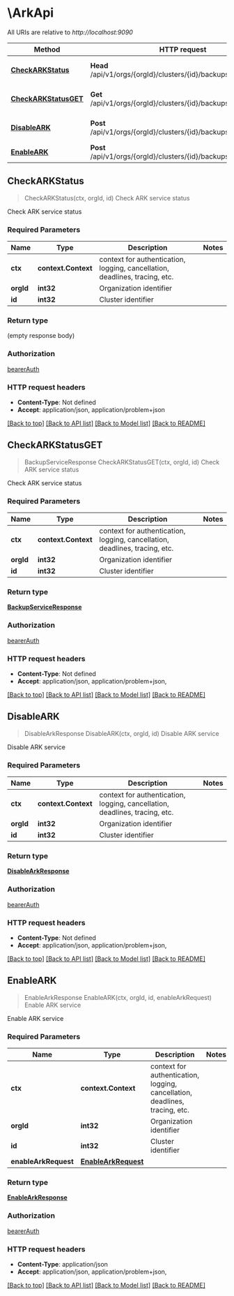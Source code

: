 # \ArkApi

All URIs are relative to *http://localhost:9090*

Method | HTTP request | Description
------------- | ------------- | -------------
[**CheckARKStatus**](ArkApi.md#CheckARKStatus) | **Head** /api/v1/orgs/{orgId}/clusters/{id}/backupservice/status | Check ARK service status
[**CheckARKStatusGET**](ArkApi.md#CheckARKStatusGET) | **Get** /api/v1/orgs/{orgId}/clusters/{id}/backupservice/status | Check ARK service status
[**DisableARK**](ArkApi.md#DisableARK) | **Post** /api/v1/orgs/{orgId}/clusters/{id}/backupservice/disable | Disable ARK service
[**EnableARK**](ArkApi.md#EnableARK) | **Post** /api/v1/orgs/{orgId}/clusters/{id}/backupservice/enable | Enable ARK service



## CheckARKStatus

> CheckARKStatus(ctx, orgId, id)
Check ARK service status

Check ARK service status

### Required Parameters


Name | Type | Description  | Notes
------------- | ------------- | ------------- | -------------
**ctx** | **context.Context** | context for authentication, logging, cancellation, deadlines, tracing, etc.
**orgId** | **int32**| Organization identifier | 
**id** | **int32**| Cluster identifier | 

### Return type

 (empty response body)

### Authorization

[bearerAuth](../README.md#bearerAuth)

### HTTP request headers

- **Content-Type**: Not defined
- **Accept**: application/json, application/problem+json

[[Back to top]](#) [[Back to API list]](../README.md#documentation-for-api-endpoints)
[[Back to Model list]](../README.md#documentation-for-models)
[[Back to README]](../README.md)


## CheckARKStatusGET

> BackupServiceResponse CheckARKStatusGET(ctx, orgId, id)
Check ARK service status

Check ARK service status

### Required Parameters


Name | Type | Description  | Notes
------------- | ------------- | ------------- | -------------
**ctx** | **context.Context** | context for authentication, logging, cancellation, deadlines, tracing, etc.
**orgId** | **int32**| Organization identifier | 
**id** | **int32**| Cluster identifier | 

### Return type

[**BackupServiceResponse**](BackupServiceResponse.md)

### Authorization

[bearerAuth](../README.md#bearerAuth)

### HTTP request headers

- **Content-Type**: Not defined
- **Accept**: application/json, application/problem+json, 

[[Back to top]](#) [[Back to API list]](../README.md#documentation-for-api-endpoints)
[[Back to Model list]](../README.md#documentation-for-models)
[[Back to README]](../README.md)


## DisableARK

> DisableArkResponse DisableARK(ctx, orgId, id)
Disable ARK service

Disable ARK service

### Required Parameters


Name | Type | Description  | Notes
------------- | ------------- | ------------- | -------------
**ctx** | **context.Context** | context for authentication, logging, cancellation, deadlines, tracing, etc.
**orgId** | **int32**| Organization identifier | 
**id** | **int32**| Cluster identifier | 

### Return type

[**DisableArkResponse**](DisableARKResponse.md)

### Authorization

[bearerAuth](../README.md#bearerAuth)

### HTTP request headers

- **Content-Type**: Not defined
- **Accept**: application/json, application/problem+json, 

[[Back to top]](#) [[Back to API list]](../README.md#documentation-for-api-endpoints)
[[Back to Model list]](../README.md#documentation-for-models)
[[Back to README]](../README.md)


## EnableARK

> EnableArkResponse EnableARK(ctx, orgId, id, enableArkRequest)
Enable ARK service

Enable ARK service

### Required Parameters


Name | Type | Description  | Notes
------------- | ------------- | ------------- | -------------
**ctx** | **context.Context** | context for authentication, logging, cancellation, deadlines, tracing, etc.
**orgId** | **int32**| Organization identifier | 
**id** | **int32**| Cluster identifier | 
**enableArkRequest** | [**EnableArkRequest**](EnableArkRequest.md)|  | 

### Return type

[**EnableArkResponse**](EnableARKResponse.md)

### Authorization

[bearerAuth](../README.md#bearerAuth)

### HTTP request headers

- **Content-Type**: application/json
- **Accept**: application/json, application/problem+json, 

[[Back to top]](#) [[Back to API list]](../README.md#documentation-for-api-endpoints)
[[Back to Model list]](../README.md#documentation-for-models)
[[Back to README]](../README.md)

